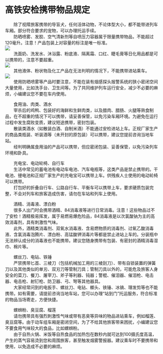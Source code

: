 # 高铁安检携带物品规定  
  
&emsp;&emsp;除了视障旅客携带的导盲犬，任何活体动物，不论体型大小，都不能带进列车车厢。部分符合要求的宠物，可以办理托运手续。  
&emsp;&emsp;防晒喷雾、发胶、空气清新剂等自喷压力容器属于限量携带物品，不能超过120毫升。注意！产品包装上对容量的标注是唯一标准。  
![](https://raw.staticdn.net/szqq0512/Pic/main/img/202201212020152.jpeg)  
&emsp;&emsp;洗面奶、洗发水、沐浴露、粉底液、隔离霜、口红、睫毛膏等日化用品都是可以携带的，注意不要超重。  
![](https://raw.staticdn.net/szqq0512/Pic/main/img/202201212020151.jpeg)  
&emsp;&emsp;其他液体、粉状物及化工产品在无法判明的情况下，不能携带进站乘车。  
![](https://raw.staticdn.net/szqq0512/Pic/main/img/202201212020150.jpeg)  
&emsp;&emsp;使用防晒喷雾等产品时要注意，不能在装有烟感探头报警系统的狭小密闭空间大量使用，比如洗手台、卫生间等。为了共同维护列车运行安全，减少不必要的麻烦，小编建议您不要在车内使用。  
  
&emsp;&emsp;食用油、肉类、酒水  
&emsp;&emsp;宰杀后的鸡鸭、包装好的海鲜和生鲜肉类，以及腊肉、腊肠、火腿等熟食制品，在不超重的情况下可以携带，请妥善保管，以免污染车厢环境。为避免在运行过程中发生腐败变质，建议短途携带，密封包装。  
&emsp;&emsp;散装类酒水（如散装白酒、自制米酒）不能通过安检进站上车。正规厂家生产的商品类瓶装、听装酒等（未开封的原包装）可以携带，建议您提前咨询当地车站。  
&emsp;&emsp;经判明确属食用油的产品可以携带，但应密闭包装、妥善保管，以免污染列车环境和卧具。  
  
&emsp;&emsp;充电宝、电动轮椅、自行车  
&emsp;&emsp;生活中常见的蓄电池有电动车电池、汽车电瓶等，这类产品是禁止携带的。干电池、锂电池和正规厂家生产的充电宝可以携带上车。供残疾人士使用的电动轮椅可以携带。  
&emsp;&emsp;打包好的折叠自行车、公路自行车、平衡车可以携带上车，要求硬质包装完整，不会对列车和旅客造成伤害，请勿在车站和列车上使用。  
  
&emsp;&emsp;酒精、消毒液、漂白粉  
&emsp;&emsp;很多人出门时会携带酒精、84消毒液等进行日常消毒。注意！这些物品过不了安检！酒精极易挥发，属于易燃易爆危险品，84消毒液是以次氯酸钠为主的高效消毒剂，具有刺激性气味。  
&emsp;&emsp;此外，酒精类消毒剂、双氧水消毒液、含易燃物质的消毒剂、过氧乙酸消毒液、含氯消毒泡腾片、漂白粉、高锰酸钾消毒片等都是禁止进站上车的。分装瓶中无法辨认成分的消毒液也不能携带。建议您随身携带有包装、有密封的酒精消毒湿巾、棉片等。  
  
&emsp;&emsp;螺丝刀、电钻、铁锤  
&emsp;&emsp;严禁携带匕首、三棱刀（包括机械加工用的三棱刮刀）、带有自锁装置的弹簧刀以及其他类似的单刃、双刃刀等管制刀具；管制刀具以外的，可能危及旅客人身安全的菜刀、餐刀、屠宰刀、斧子等利器、钝器；警棍、催泪器、催泪枪、电击器、电击枪、射钉枪、防卫器、弓、弩等其他器具。  
&emsp;&emsp;大家经常问到的电扳手、螺丝刀、电钻、榔头、铁锤、冰镐、理发剪等也不能携带。如有需要，请提前咨询当地车站，您可以办理“站到门”托运服务，符合标准的物品当场寄走，方便快捷。  
  
&emsp;&emsp;螺蛳粉、臭豆腐、榴莲  
&emsp;&emsp;请勿携带具有强烈刺激性气味或带有恶臭等异味的物品进站乘车，例如榴莲、臭豆腐等。由于动车组车厢是密闭空间，为了不给其他旅客带来困扰，小编建议您不要食用气味较大的食品，比如螺蛳粉。  
&emsp;&emsp;由于自热火锅、米饭等自热食品的加热包在数秒内就可达到100摄氏度高温，产生的蒸气容易烫到您和周围旅客，甚至触发烟雾警报器。建议乘车时不要携带和使用，以免造成不必要的麻烦。  